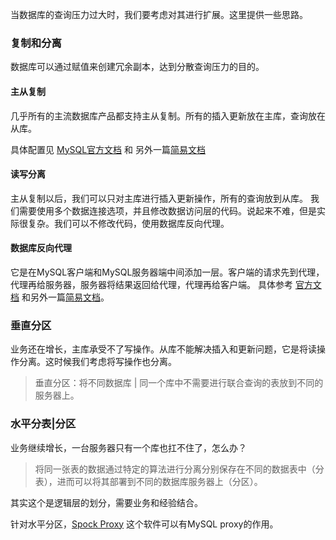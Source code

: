 <!--
author: 刘青
date: 2016-03-23
title: 数据库扩展
tags: 高性能Web站点 数据库扩展
category: web/高性能Web站点
status: publish 
summary: 当数据库的查询压力过大时，我们要考虑对其进行扩展。这里提供一些思路。
-->
当数据库的查询压力过大时，我们要考虑对其进行扩展。这里提供一些思路。

### 复制和分离
数据库可以通过赋值来创建冗余副本，达到分散查询压力的目的。
#### 主从复制
几乎所有的主流数据库产品都支持主从复制。所有的插入更新放在主库，查询放在从库。

具体配置见 [MySQL官方文档](http://dev.mysql.com/doc/refman/5.7/en/replication.html) 和 另外一篇[简易文档](http://liuximu.com/blog/mysql/mysql_replication.html)

#### 读写分离
主从复制以后，我们可以只对主库进行插入更新操作，所有的查询放到从库。
我们需要使用多个数据连接选项，并且修改数据访问层的代码。说起来不难，但是实际很复杂。我们可以不修改代码，使用数据库反向代理。

#### 数据库反向代理
它是在MySQL客户端和MySQL服务器端中间添加一层。客户端的请求先到代理，代理再给服务器，服务器将结果返回给代理，代理再给客户端。
具体参考 [官方文档](http://dev.mysql.com/doc/mysql-proxy/en/) 和另外一篇[简易文档](http://liuximu.com/blog/mysql/mysql_proxy.html)。

### 垂直分区
业务还在增长，主库承受不了写操作。从库不能解决插入和更新问题，它是将读操作分离。这时候我们考虑将写操作也分离。
> 垂直分区：将不同数据库 | 同一个库中不需要进行联合查询的表放到不同的服务器上。

### 水平分表|分区
业务继续增长，一台服务器只有一个库也扛不住了，怎么办？
> 将同一张表的数据通过特定的算法进行分离分别保存在不同的数据表中（分表），进而可以将其部署到不同的数据库服务器上（分区）。

其实这个是逻辑层的划分，需要业务和经验结合。

针对水平分区，[Spock Proxy](http://spockproxy.sourceforge.net/) 这个软件可以有MySQL proxy的作用。
